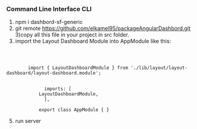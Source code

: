 ### Command Line Interface CLI
1) npm i dashbord-sf-generic
2) git remote https://github.com/elkamel95/packageAngularDashbord.git
3)copy all this file in your project in src folder. 
4) import the Layout Dashboard Module into AppModule like this:
```

    		

		import { LayoutDashboardModule } from './lib/layout/layout-dashboard/layout-dashboard.module';

		  
		      imports: [
			LayoutDashboardModule,
		      ],
		    
		    export class AppModule { }	
```
    
5)  run server 
